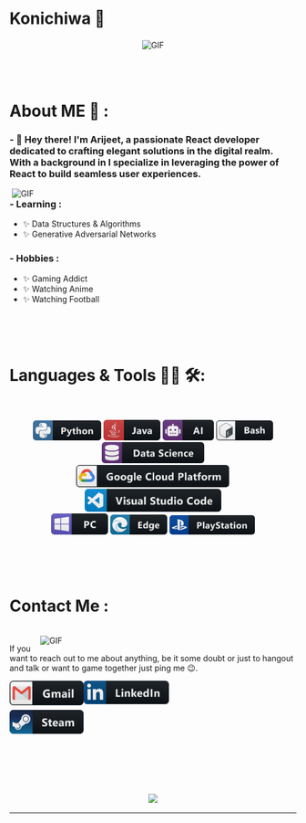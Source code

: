 # Konichiwa 👋

<div align="center">
<img hight="300" width="700" alt="GIF" align="center" src="https://github.com/Xx-Ashutosh-xX/Xx-Ashutosh-xX/blob/master/assets/208593.gif">
</div>

</br>
</br>
</br>


# About ME 💬 :

### - 👋 Hey there! I'm Arijeet, a passionate React developer dedicated to crafting elegant solutions in the digital realm. With a background in  I specialize in leveraging the power of React to build seamless user experiences. 

<img hight="400" width="500" alt="GIF" align="right" src="https://github.com/Xx-Ashutosh-xX/Xx-Ashutosh-xX/blob/master/assets/1936.gif">

### - Learning :
- ✨ Data Structures & Algorithms
- ✨ Generative Adversarial Networks

### - Hobbies : 
- ✨ Gaming Addict
- ✨ Watching Anime
- ✨ Watching Football
</br>
</br>
</br>



# Languages & Tools 👨‍💻 🛠:
</br>

<p align="center">

<!-- For more icons please follow  https://github.com/MikeCodesDotNET/ColoredBadges -->
<img src="https://github.com/Arijeet04/Arijeet04/blob/master/assets/icons/python.png" alt="python" width="120" hight="50">
<img src="https://github.com/Arijeet04/Arijeet04/blob/master/assets/icons/java.png" alt="java"  width="100" hight="50">
<img src="https://github.com/Arijeet04/Arijeet04/blob/main/assets/icons/ai.png" alt="AI" width="90" hight="50">
<img src="https://github.com/Arijeet04/Arijeet04/blob/master/assets/icons/bash.png" alt="bash" width="100" hight="50">
<img src="https://github.com/Arijeet04/Arijeet04/blob/master/assets/icons/datascience.png" alt="datascience" width="180" hight="50">
</br>
<img src="https://github.com/Arijeet04/Arijeet04/blob/master/assets/icons/google_cloud_platform.png" alt="google_cloud_platform" width="270" hight="50">
<img src="https://github.com/Arijeet04/Arijeet04/blob/master/assets/icons/visualstudio_code.png" alt="visualstudio_code" width="240" hight="50">
</br>
<img src="https://github.com/Arijeet04/Arijeet04/blob/master/assets/icons/pc.png" alt="pc" width="100" hight="50">
<img src="https://github.com/Arijeet04/Arijeet04/blob/master/assets/icons/edge.png" alt="edge" width="100" hight="50">
<img src="https://github.com/Arijeet04/Arijeet04/blob/master/assets/icons/playstation@3x.png" alt="playstation" width="150" hight="50">
</p>
</br>
</br>
</br>



# Contact Me :

<p>
 </br>


<img hight="320" width="450" align="right" alt="GIF" src="https://github.com//blob/master/assets/93195.gif">


If you want to reach out to me about anything, be it some doubt or just to hangout and talk or want to game together just ping me 😉.

<a href="mailto:arijeet444@gmail.com">
 <img align="left" alt="Gmail" width="130" hight="100" src="https://github.com/Arijeet04/Arijeet04/blob/master/assets/icons/gmail.png" />
</a>
<a href="https://www.linkedin.com/in/arijeetdc4/">
  <img align="left" alt="Linkedin" width="150" hight="100" src="https://github.com/Arijeet04/Arijeet04/blob/master/assets/icons/linkedin.png" />
</br>
</br>
</br>
</a>
<a href="https://www.reddit.com/user/SpreadSignal3715/>
  <img align="left" alt=" Reddit" width="130" hight="100" src="https://github.com/Arijeet04/Arijeet04/blob/master/assets/icons/reddit.png" />
</a>
<a href="https://steamcommunity.com/profiles/76561199369279291/">
  <img align="left" alt="Steam" width="130" hight="100" src="https://github.com/Arijeet04/Arijeet04/blob/master/assets/icons/steam.png" />
</a>
 </p>
 

</br>
</br>
</br>
</br>
</br>
</br>
</br>



<p align="center" >  
  <a href="https://github.com/anuraghazra/github-readme-stats"> 
<img  src="https://github-readme-stats.vercel.app/api?username=Arijeet04&&show_icons=true&theme=radical"/>
  </a>
  </p>

*************
